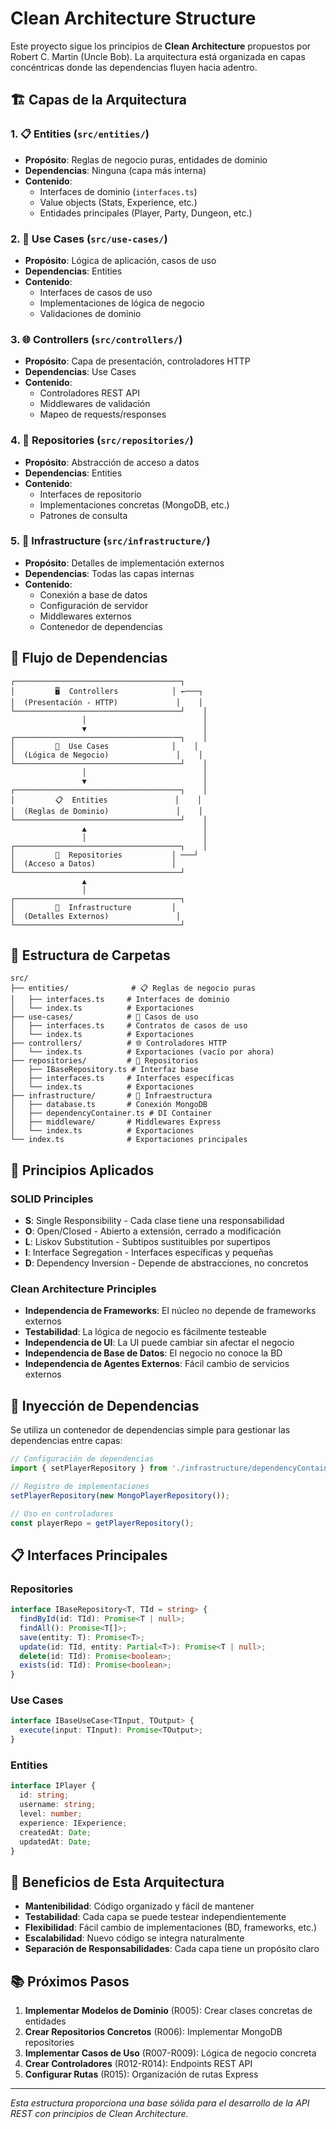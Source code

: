 # Clean Architecture Structure

Este proyecto sigue los principios de **Clean Architecture** propuestos por Robert C. Martin (Uncle Bob). La arquitectura está organizada en capas concéntricas donde las dependencias fluyen hacia adentro.

## 🏗️ Capas de la Arquitectura

### 1. 📋 **Entities** (`src/entities/`)
- **Propósito**: Reglas de negocio puras, entidades de dominio
- **Dependencias**: Ninguna (capa más interna)
- **Contenido**:
  - Interfaces de dominio (`interfaces.ts`)
  - Value objects (Stats, Experience, etc.)
  - Entidades principales (Player, Party, Dungeon, etc.)

### 2. 🎯 **Use Cases** (`src/use-cases/`)
- **Propósito**: Lógica de aplicación, casos de uso
- **Dependencias**: Entities
- **Contenido**:
  - Interfaces de casos de uso
  - Implementaciones de lógica de negocio
  - Validaciones de dominio

### 3. 🌐 **Controllers** (`src/controllers/`)
- **Propósito**: Capa de presentación, controladores HTTP
- **Dependencias**: Use Cases
- **Contenido**:
  - Controladores REST API
  - Middlewares de validación
  - Mapeo de requests/responses

### 4. 💾 **Repositories** (`src/repositories/`)
- **Propósito**: Abstracción de acceso a datos
- **Dependencias**: Entities
- **Contenido**:
  - Interfaces de repositorio
  - Implementaciones concretas (MongoDB, etc.)
  - Patrones de consulta

### 5. 🔧 **Infrastructure** (`src/infrastructure/`)
- **Propósito**: Detalles de implementación externos
- **Dependencias**: Todas las capas internas
- **Contenido**:
  - Conexión a base de datos
  - Configuración de servidor
  - Middlewares externos
  - Contenedor de dependencias

## 🔄 Flujo de Dependencias

```
┌─────────────────────────────────────┐
│         🖥️  Controllers            │ ←───┐
│  (Presentación - HTTP)             │    │
└─────────────────────────────────────┘    │
                │                          │
                ▼                          │
┌─────────────────────────────────────┐    │
│         🎯  Use Cases              │    │
│  (Lógica de Negocio)               │    │
└─────────────────────────────────────┘    │
                │                          │
                ▼                          │
┌─────────────────────────────────────┐    │
│         📋  Entities               │    │
│  (Reglas de Dominio)               │    │
└─────────────────────────────────────┘    │
                ▲                          │
                │                          │
┌─────────────────────────────────────┐    │
│         💾  Repositories           │ ───┘
│  (Acceso a Datos)                 │
└─────────────────────────────────────┘
                ▲
                │
┌─────────────────────────────────────┐
│         🔧  Infrastructure         │
│  (Detalles Externos)               │
└─────────────────────────────────────┘
```

## 📁 Estructura de Carpetas

```
src/
├── entities/              # 📋 Reglas de negocio puras
│   ├── interfaces.ts     # Interfaces de dominio
│   └── index.ts          # Exportaciones
├── use-cases/            # 🎯 Casos de uso
│   ├── interfaces.ts     # Contratos de casos de uso
│   └── index.ts          # Exportaciones
├── controllers/          # 🌐 Controladores HTTP
│   └── index.ts          # Exportaciones (vacío por ahora)
├── repositories/         # 💾 Repositorios
│   ├── IBaseRepository.ts # Interfaz base
│   ├── interfaces.ts     # Interfaces específicas
│   └── index.ts          # Exportaciones
├── infrastructure/       # 🔧 Infraestructura
│   ├── database.ts       # Conexión MongoDB
│   ├── dependencyContainer.ts # DI Container
│   ├── middleware/       # Middlewares Express
│   └── index.ts          # Exportaciones
└── index.ts              # Exportaciones principales
```

## 🎯 Principios Aplicados

### SOLID Principles
- **S**: Single Responsibility - Cada clase tiene una responsabilidad
- **O**: Open/Closed - Abierto a extensión, cerrado a modificación
- **L**: Liskov Substitution - Subtipos sustituibles por supertipos
- **I**: Interface Segregation - Interfaces específicas y pequeñas
- **D**: Dependency Inversion - Depende de abstracciones, no concretos

### Clean Architecture Principles
- **Independencia de Frameworks**: El núcleo no depende de frameworks externos
- **Testabilidad**: La lógica de negocio es fácilmente testeable
- **Independencia de UI**: La UI puede cambiar sin afectar el negocio
- **Independencia de Base de Datos**: El negocio no conoce la BD
- **Independencia de Agentes Externos**: Fácil cambio de servicios externos

## 🔧 Inyección de Dependencias

Se utiliza un contenedor de dependencias simple para gestionar las dependencias entre capas:

```typescript
// Configuración de dependencias
import { setPlayerRepository } from './infrastructure/dependencyContainer';

// Registro de implementaciones
setPlayerRepository(new MongoPlayerRepository());

// Uso en controladores
const playerRepo = getPlayerRepository();
```

## 📋 Interfaces Principales

### Repositories
```typescript
interface IBaseRepository<T, TId = string> {
  findById(id: TId): Promise<T | null>;
  findAll(): Promise<T[]>;
  save(entity: T): Promise<T>;
  update(id: TId, entity: Partial<T>): Promise<T | null>;
  delete(id: TId): Promise<boolean>;
  exists(id: TId): Promise<boolean>;
}
```

### Use Cases
```typescript
interface IBaseUseCase<TInput, TOutput> {
  execute(input: TInput): Promise<TOutput>;
}
```

### Entities
```typescript
interface IPlayer {
  id: string;
  username: string;
  level: number;
  experience: IExperience;
  createdAt: Date;
  updatedAt: Date;
}
```

## 🚀 Beneficios de Esta Arquitectura

- **Mantenibilidad**: Código organizado y fácil de mantener
- **Testabilidad**: Cada capa se puede testear independientemente
- **Flexibilidad**: Fácil cambio de implementaciones (BD, frameworks, etc.)
- **Escalabilidad**: Nuevo código se integra naturalmente
- **Separación de Responsabilidades**: Cada capa tiene un propósito claro

## 📚 Próximos Pasos

1. **Implementar Modelos de Dominio** (R005): Crear clases concretas de entidades
2. **Crear Repositorios Concretos** (R006): Implementar MongoDB repositories
3. **Implementar Casos de Uso** (R007-R009): Lógica de negocio concreta
4. **Crear Controladores** (R012-R014): Endpoints REST API
5. **Configurar Rutas** (R015): Organización de rutas Express

---

*Esta estructura proporciona una base sólida para el desarrollo de la API REST con principios de Clean Architecture.*